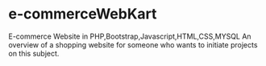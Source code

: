 # e-commerceWebKart
E-commerce Website in PHP,Bootstrap,Javascript,HTML,CSS,MYSQL
An overview of a shopping website for someone who wants to initiate projects on this subject.
